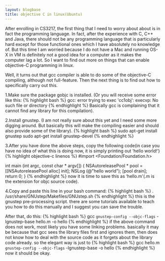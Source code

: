 ```yaml
---
layout: blogbase
title: objective C in linux(Ubuntu)
---
```

After enrolling in CS3217, the first thing that I need to worry about about is in fact the programming language. In fact, after the experience with C, C++ and Java, there should not be any programming language that is particularly hard except for those functional ones which I have absolutely no knowledge of. But this time I am worried because I do not have a Mac and running OS-X in VM is definitely not a good idea for a computer as it makes the computer lag a lot. So I want to find out more on things that can enable objective-C programming in linux.

Well, it turns out that gcc compiler is able to do some of the objective-C compiling, although not full-feature. Then the next thing is to find out how to specifically carry out this.

1.Make sure the package gobjc is installed. (Or you will receive some error like this:
{% highlight bash %}
gcc: error trying to exec 'cc1obj': execvp: No such file or directory
{% endhighlight %}
Basically gcc is complaining that it cannot find any library for this compilation).


2.Install gnustep. (I am not really sure about this yet and I need some more digging around. But basically this will make the compiling easier and should also provide some of the library).
{% highlight bash %}
sudo apt-get install gnustep
sudo apt-get install gnustep-devel
{% endhighlight %}


3.After you have done the above steps, copy the following code(in case you have no idea of what this is doing now, it is simply printing out ‘hello world!’)
{% highlight objective-c linenos %}
#import <Foundation/Foundation.h>

int main (int argc, const char * argv[])
{
    NSAutoreleasePool * pool = [[NSAutoreleasePool alloc] init];    NSLog (@"hello world");
    [pool drain];
    return 0;
}
{% endhighlight %}
now it is time to save this as ‘hello.m'(.m is the extension for objc source code).


4.Copy and paste this line in your bash command:
{% highlight bash %}
. /usr/share/GNUstep/Makefiles/GNUstep.sh
{% endhighlight %}
this is the gnustep pre-processing script. there are some tutorials available to teach you how to do this manually and I suggest you can save the trouble.

After that,  do this:
{% highlight bash %}
gcc `gnustep-config --objc-flags` -lgnustep-base hello.m -o hello
{% endhighlight %}
if the above command does not work, most likely you have some linking problems. basically it may be because that gcc sees the library files first and ignores them, then does not know how to deal with the source code as it forgets about the library code already. so the elegant way is just to
{% highlight bash %}
gcc hello.m `gnustep-config --objc-flags` -lgnustep-base -o hello
{% endhighlight %}
now it should be okay.
